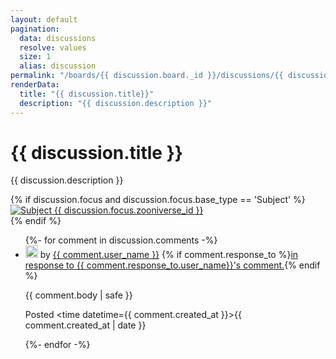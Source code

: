 ```yaml
---
layout: default
pagination:
  data: discussions
  resolve: values
  size: 1
  alias: discussion
permalink: "/boards/{{ discussion.board._id }}/discussions/{{ discussion.zooniverse_id}}/"
renderData:
  title: "{{ discussion.title}}"
  description: "{{ discussion.description }}"
---
```

<h1 class="text-lg">{{ discussion.title }}</h1>
<p>{{ discussion.description }}</p>
{% if discussion.focus and discussion.focus.base_type == 'Subject' %}
<div class="focus container">
  <a href="/subjects/{{ discussion.focus.zooniverse_id }}"><img alt="Subject {{ discussion.focus.zooniverse_id }}" src={{ discussion.focus.location.standard }}></a>
</div>
{% endif %}
<ul class="container">
{%- for comment in discussion.comments -%}
<li id={{ comment._id }} class="comment">
<a href="/users/{{ comment.user_name }}"><img width=20 height=20 src="https://api.zooniverse.org/talk/avatars/{{ comment.user_zooniverse_id }}" class="avatar" onerror="window.defaultAvatar(this)"></a> by <a href="/users/{{ comment.user_name }}">{{ comment.user_name }}</a> {% if comment.response_to %}<a href="#{{ comment.response_to._id }}">in response to {{ comment.response_to.user_name}}'s comment.</a>{% endif %}

{{ comment.body | safe }}

Posted <time datetime={{ comment.created_at }}>{{ comment.created_at | date }}</time>
</li>
{%- endfor -%}
</ul>